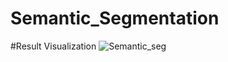 # Semantic_Segmentation

#Result Visualization
![Semantic_seg](https://user-images.githubusercontent.com/65668108/227741462-a8559998-5037-4b8a-9cae-060c67535664.PNG)
